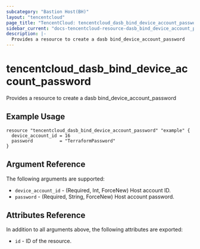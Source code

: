 ```yaml
---
subcategory: "Bastion Host(BH)"
layout: "tencentcloud"
page_title: "TencentCloud: tencentcloud_dasb_bind_device_account_password"
sidebar_current: "docs-tencentcloud-resource-dasb_bind_device_account_password"
description: |-
  Provides a resource to create a dasb bind_device_account_password
---
```


# tencentcloud_dasb_bind_device_account_password

Provides a resource to create a dasb bind_device_account_password

## Example Usage

```hcl
resource "tencentcloud_dasb_bind_device_account_password" "example" {
  device_account_id = 16
  password          = "TerraformPassword"
}
```

## Argument Reference

The following arguments are supported:

* `device_account_id` - (Required, Int, ForceNew) Host account ID.
* `password` - (Required, String, ForceNew) Host account password.

## Attributes Reference

In addition to all arguments above, the following attributes are exported:

* `id` - ID of the resource.



